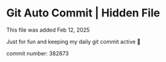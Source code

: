 # Git Auto Commit | Hidden File

This file was added Feb 12, 2025

Just for fun and keeping my daily git commit active 🤪

commit number: 382873
